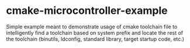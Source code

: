 # cmake-microcontroller-example

Simple example meant to demonstrate usage of cmake toolchain file to intelligently find a toolchain based on system prefix and locate the rest of the toolchain
(binutils, ldconfig, standard library, target startup code, etc.)
